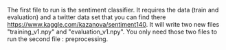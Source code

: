 
The first file to run is the sentiment classifier. It requires the data (train and evaluation) and a twitter data set that you can find there https://www.kaggle.com/kazanova/sentiment140. It will write two new files "training_v1.npy" and "evaluation_v1.npy".
You only need those two files to run the second file : preprocessing.